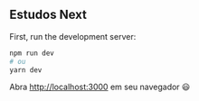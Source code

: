 
## Estudos Next

First, run the development server:

```bash
npm run dev
# ou
yarn dev
```

Abra [http://localhost:3000](http://localhost:3000) em seu navegador 😃
